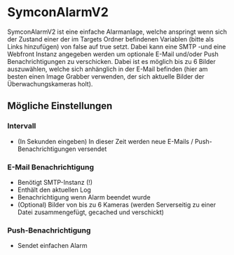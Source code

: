 # SymconAlarmV2
SymconAlarmV2 ist eine einfache Alarmanlage, welche anspringt wenn sich der Zustand einer der im Targets Ordner befindenen Variablen (bitte als Links hinzufügen) von false auf true setzt. Dabei kann eine SMTP -und eine Webfront Instanz angegeben werden um optionale E-Mail und/oder Push Benachrichtigungen zu verschicken. Dabei ist es möglich bis zu 6 Bilder auszuwählen, welche sich anhänglich in der E-Mail befinden (hier am besten einen Image Grabber verwenden, der sich aktuelle Bilder der Überwachungskameras holt). 
## Mögliche Einstellungen
### Intervall
* (In Sekunden eingeben) In dieser Zeit werden neue E-Mails / Push-Benachrichtigungen versendet
### E-Mail Benachrichtigung
* Benötigt SMTP-Instanz (!)
* Enthält den aktuellen Log
* Benachrichtigung wenn Alarm beendet wurde
* (Optional) Bilder von bis zu 6 Kameras (werden Serverseitig zu einer Datei zusammengefügt, gecached und verschickt)
### Push-Benachrichtigung
* Sendet einfachen Alarm
